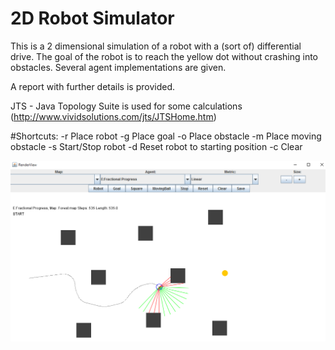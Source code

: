 # 2D Robot Simulator

This is a 2 dimensional simulation of a robot with a (sort of) differential drive. The goal of the robot is to reach the yellow dot without crashing into obstacles. Several agent implementations are given.

A report with further details is provided.

JTS - Java Topology Suite is used for some calculations (http://www.vividsolutions.com/jts/JTSHome.htm)

#Shortcuts:
-r Place robot
-g Place goal 
-o Place obstacle
-m Place moving obstacle 
-s Start/Stop robot
-d Reset robot to starting position 
-c Clear

![Example](/example.png)
